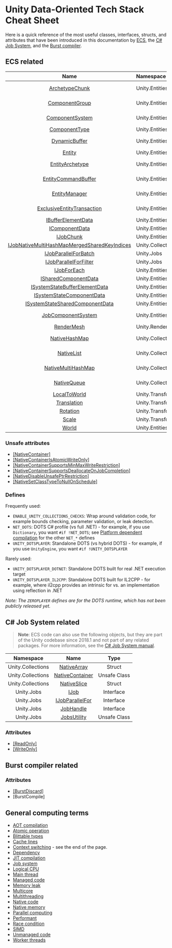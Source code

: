 # Unity Data-Oriented Tech Stack Cheat Sheet

Here is a quick reference of the most useful classes, interfaces, structs, and attributes that have been introduced in this documentation by [ECS](#ecs-related), the [C# Job System](#c-job-system-related), and the [Burst compiler](#burst-compiler-related).

## ECS related

| Name     | Namespace   | Type  |
| :-------------: |:-------------| :-----:|
| [ArchetypeChunk](https://docs.unity3d.com/Packages/com.unity.entities@0.0/api/Unity.Entities.ArchetypeChunk.html) | Unity.Entities | Unsafe Struct |
| [ComponentGroup](https://docs.unity3d.com/Packages/com.unity.entities@0.0/api/Unity.Entities.ComponentGroup.html) | Unity.Entities | Unsafe Class |
| [ComponentSystem](https://docs.unity3d.com/Packages/com.unity.entities@0.0/api/Unity.Entities.ComponentSystem.html) | Unity.Entities | Abstract Class |
| [ComponentType](https://docs.unity3d.com/Packages/com.unity.entities@0.0/api/Unity.Entities.ComponentType.html) | Unity.Entities | Struct |
| [DynamicBuffer](https://docs.unity3d.com/Packages/com.unity.entities@0.0/api/Unity.Entities.DynamicBuffer-1.html) | Unity.Entities | Unsafe Struct |
| [Entity](https://docs.unity3d.com/Packages/com.unity.entities@0.0/api/Unity.Entities.Entity.html) | Unity.Entities | Struct |
| [EntityArchetype](https://docs.unity3d.com/Packages/com.unity.entities@0.0/api/Unity.Entities.EntityArchetype.html) | Unity.Entities | Unsafe Struct |
| [EntityCommandBuffer](https://docs.unity3d.com/Packages/com.unity.entities@0.0/api/Unity.Entities.EntityCommandBuffer.html) | Unity.Entities | Unsafe Struct |
| [EntityManager](https://docs.unity3d.com/Packages/com.unity.entities@0.0/api/Unity.Entities.EntityManager.html) | Unity.Entities | Unsafe Class |
| [ExclusiveEntityTransaction](https://docs.unity3d.com/Packages/com.unity.entities@0.0/api/Unity.Entities.ExclusiveEntityTransaction.html) | Unity.Entities | Unsafe Struct |
| [IBufferElementData](https://docs.unity3d.com/Packages/com.unity.entities@0.0/api/Unity.Entities.IBufferElementData.html) | Unity.Entities | Interface |
| [IComponentData](https://docs.unity3d.com/Packages/com.unity.entities@0.0/api/Unity.Entities.IComponentData.html) | Unity.Entities | Interface |
| [IJobChunk](https://docs.unity3d.com/Packages/com.unity.entities@0.0/api/Unity.Entities.IJobChunk.html) | Unity.Entities | Interface |
| [IJobNativeMultiHashMapMergedSharedKeyIndices](https://docs.unity3d.com/Packages/com.unity.collections@0.0/api/Unity.Collections.IJobNativeMultiHashMapMergedSharedKeyIndices.html) | Unity.Collections | Interface |
| [IJobParallelForBatch](https://docs.unity3d.com/Packages/com.unity.jobs@0.0/api/Unity.Jobs.IJobParallelForBatch.html) | Unity.Jobs | Interface |
| [IJobParallelForFilter](https://docs.unity3d.com/Packages/com.unity.jobs@0.0/api/Unity.Jobs.IJobParallelForFilter.html) | Unity.Jobs | Interface |
| [IJobForEach](https://docs.unity3d.com/Packages/com.unity.entities@0.0/api/Unity.Entities.IJobForEach-1.html) | Unity.Entities | Interface |
| [ISharedComponentData](https://docs.unity3d.com/Packages/com.unity.entities@0.0/api/Unity.Entities.ISharedComponentData.html) | Unity.Entities | Interface |
| [ISystemStateBufferElementData](https://docs.unity3d.com/Packages/com.unity.entities@0.0/api/Unity.Entities.ISystemStateBufferElementData.html) | Unity.Entities | Interface |
| [ISystemStateComponentData](https://docs.unity3d.com/Packages/com.unity.entities@0.0/api/Unity.Entities.ISystemStateComponentData.html) | Unity.Entities | Interface |
| [ISystemStateSharedComponentData](https://docs.unity3d.com/Packages/com.unity.entities@0.0/api/Unity.Entities.ISystemStateSharedComponentData.html) | Unity.Entities | Interface |
| [JobComponentSystem](https://docs.unity3d.com/Packages/com.unity.entities@0.0/api/Unity.Entities.JobComponentSystem.html) | Unity.Entities | Abstract Class |
| [RenderMesh](https://docs.unity3d.com/Packages/com.unity.entities@0.0/api/Unity.Rendering.RenderMesh.html) |Unity.Rendering | Class |
| [NativeHashMap](https://docs.unity3d.com/Packages/com.unity.collections@0.0/api/Unity.Collections.NativeHashMap-2.html) | Unity.Collections | Unsafe Struct |
| [NativeList](https://docs.unity3d.com/Packages/com.unity.collections@0.0/api/Unity.Collections.NativeList-1.html) | Unity.Collections | Unsafe Struct |
| [NativeMultiHashMap](https://docs.unity3d.com/Packages/com.unity.collections@0.0/api/Unity.Collections.NativeMultiHashMap-2.html) | Unity.Collections | Unsafe Struct |
| [NativeQueue](https://docs.unity3d.com/Packages/com.unity.collections@0.0/api/Unity.Collections.NativeQueue-1.html) | Unity.Collections | Unsafe Struct |
| [LocalToWorld](https://docs.unity3d.com/Packages/com.unity.entities@0.0/api/Unity.Transforms.LocalToWorld.html) | Unity.Transforms | Struct |
| [Translation](https://docs.unity3d.com/Packages/com.unity.entities@0.0/api/Unity.Transforms.Translation.html) | Unity.Transforms | Struct |
| [Rotation](https://docs.unity3d.com/Packages/com.unity.entities@0.0/api/Unity.Transforms.Rotation.html) | Unity.Transforms | Struct |
| [Scale](https://docs.unity3d.com/Packages/com.unity.entities@0.0/api/Unity.Transforms.Scale.html) | Unity.Transforms | Struct |
| [World](https://docs.unity3d.com/Packages/com.unity.entities@0.0/api/Unity.Entities.World.html) | Unity.Entities | Class |

### Unsafe attributes

* [[NativeContainer]](https://docs.unity3d.com/ScriptReference/Unity.Collections.LowLevel.Unsafe.NativeContainerAttribute.html)
* [[NativeContainerIsAtomicWriteOnly]](https://docs.unity3d.com/ScriptReference/Unity.Collections.LowLevel.Unsafe.NativeContainerIsAtomicWriteOnlyAttribute.html)
* [[NativeContainerSupportsMinMaxWriteRestriction]](https://docs.unity3d.com/ScriptReference/Unity.Collections.LowLevel.Unsafe.NativeContainerSupportsMinMaxWriteRestrictionAttribute.html)
* [[NativeContainerSupportsDeallocateOnJobCompletion]](https://docs.unity3d.com/ScriptReference/Unity.Collections.LowLevel.Unsafe.NativeContainerSupportsDeallocateOnJobCompletionAttribute.html)
* [[NativeDisableUnsafePtrRestriction]](https://docs.unity3d.com/ScriptReference/Unity.Collections.LowLevel.Unsafe.NativeDisableUnsafePtrRestrictionAttribute.html)
* [[NativeSetClassTypeToNullOnSchedule]](https://docs.unity3d.com/ScriptReference/Unity.Collections.LowLevel.Unsafe.NativeSetClassTypeToNullOnScheduleAttribute.html)

### Defines

Frequently used:

* `ENABLE_UNITY_COLLECTIONS_CHECKS`: Wrap around validation code, for example bounds checking, parameter validation, or leak detection.
* `NET_DOTS`: DOTS C# profile (vs full .NET) - for example, if you use `Dictionary`, you want `#if !NET_DOTS`; see [Platform dependent compilation](https://docs.unity3d.com/Manual/PlatformDependentCompilation.html) for the other `NET_*` defines
* `UNITY_DOTSPLAYER`: Standalone DOTS (vs hybrid DOTS) - for example, if you use `UnityEngine`, you want `#if !UNITY_DOTSPLAYER`

Rarely used:

* `UNITY_DOTSPLAYER_DOTNET`: Standalone DOTS built for real .NET execution target
* `UNITY_DOTSPLAYER_IL2CPP`: Standalone DOTS built for IL2CPP - for example, where il2cpp provides an intrinsic for vs. an implementation using reflection in .NET

_Note: The `ZEROPLAYER` defines are for the DOTS runtime, which has not been publicly released yet._

## C# Job System related

> **Note**: ECS code can also use the following objects, but they are part of the Unity codebase since 2018.1 and not part of any related packages. For more information, see the [C# Job System manual](https://docs.unity3d.com/Manual/JobSystem.html).

| Namespace     | Name          | Type  |
| :-------------: |:-------------:| :-----:|
| Unity.Collections | [NativeArray](https://docs.unity3d.com/ScriptReference/Unity.Collections.NativeArray_1.html)  | Struct |
| Unity.Collections | [NativeContainer](https://docs.unity3d.com/ScriptReference/Unity.Collections.LowLevel.Unsafe.NativeContainerAttribute.html) | Unsafe Class |
| Unity.Collections | [NativeSlice](https://docs.unity3d.com/ScriptReference/Unity.Collections.NativeSlice_1.html) | Struct |
| Unity.Jobs | [IJob](https://docs.unity3d.com/ScriptReference/Unity.Jobs.IJob.html) | Interface |
| Unity.Jobs | [IJobParallelFor](https://docs.unity3d.com/ScriptReference/Unity.Jobs.IJobParallelFor.html) | Interface |
| Unity.Jobs | [JobHandle](https://docs.unity3d.com/ScriptReference/Unity.Jobs.JobHandle.html) | Interface |
| Unity.Jobs | [JobsUtility](https://docs.unity3d.com/ScriptReference/Unity.Jobs.LowLevel.Unsafe.JobsUtility.html) | Unsafe Class |

### Attributes

* [[ReadOnly]](https://docs.unity3d.com/ScriptReference/Unity.Collections.ReadOnlyAttribute.html)
* [[WriteOnly]](https://docs.unity3d.com/ScriptReference/Unity.Collections.WriteOnlyAttribute.html)

## Burst compiler related

### Attributes

* [[BurstDiscard]](https://docs.unity3d.com/ScriptReference/Unity.Burst.BurstDiscardAttribute.html)
* [BurstCompile]

## General computing terms

* [AOT compilation](glossary.md#aot_compilation)
* [Atomic operation](glossary.md#atomic_operation)
* [Blittable types](glossary.md#blittable_types)
* [Cache lines](https://en.wikipedia.org/wiki/CPU_cache#Cache_entries)
* [Context switching](https://docs.unity3d.com/Manual/JobSystemMultithreading.html) - see the end of the page.
* [Dependency](glossary.md#dependency)
* [JIT compilation](glossary.md#jit_compilation)
* [Job system](https://docs.unity3d.com/Manual/JobSystemJobSystems.html)
* [Logical CPU](glossary.md#logical_cpu)
* [Main thread](glossary.md#main_thread)
* [Managed code](glossary.md#managed_code)
* [Memory leak](glossary.md#memory_leak)
* [Multicore](glossary.md#multicore)
* [Multithreading](https://docs.unity3d.com/Manual/JobSystemMultithreading.html)
* [Native code](https://en.wikipedia.org/wiki/Machine_code)
* [Native memory](glossary.md#native_memory)
* [Parallel computing](https://en.wikipedia.org/wiki/Parallel_computing)
* [Performant](glossary.md#performant)
* [Race condition](https://docs.unity3d.com/Manual/JobSystemSafetySystem.html)
* [SIMD](glossary.md#simd)
* [Unmanaged code](glossary.md#unmanaged_code)
* [Worker threads](glossary.md#worker_threads)
